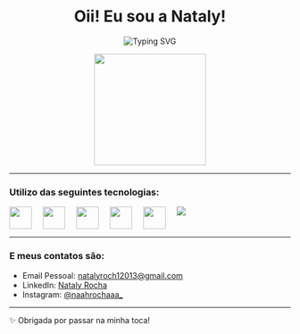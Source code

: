 <h1 align="center">Oii! Eu sou a Nataly! </h1>

<p align="center">
  <img src="https://readme-typing-svg.herokuapp.com?font=Fira+Code&size=22&pause=1000&color=FF6FFF&center=true&vCenter=true&width=435&lines=Bem-vindo+à+minha+toca!" alt="Typing SVG" />
</p>

<p align="center">
  <img src="https://i.pinimg.com/736x/ba/f9/16/baf9167cafba9903be117e19925036b4.jpg" width="200" />
</p>

---

### Utilizo das seguintes tecnologias:

<div style="display: flex; gap: 10px;">
  <img src="https://cdn.jsdelivr.net/gh/devicons/devicon/icons/csharp/csharp-original.svg" width="40" />
  </p>
  <img src="https://cdn.jsdelivr.net/gh/devicons/devicon/icons/typescript/typescript-original.svg" width="40" />
  </p>
  <img src="https://cdn.jsdelivr.net/gh/devicons/devicon/icons/javascript/javascript-original.svg" width="40" />
  </p>
  <img src="https://cdn.jsdelivr.net/gh/devicons/devicon/icons/java/java-original.svg" width="40" />
  </p>
  <img src="https://cdn.jsdelivr.net/gh/devicons/devicon/icons/python/python-original.svg" width="40" />
  </p>
  <img src="https://img.shields.io/badge/Cypress-17202C?style=for-the-badge&logo=cypress&logoColor=white" />
</div>

---

### E meus contatos são:

- Email Pessoal: [natalyroch12013@gmail.com](mailto:natalyroch12013@gmail.com)  
- LinkedIn: [Nataly Rocha](https://www.linkedin.com/in/nataly-rocha-11a3aa186/)  
- Instagram: [@naahrochaaa_](https://www.instagram.com/naahrochaaa_/)

---

✨ Obrigada por passar na minha toca!
